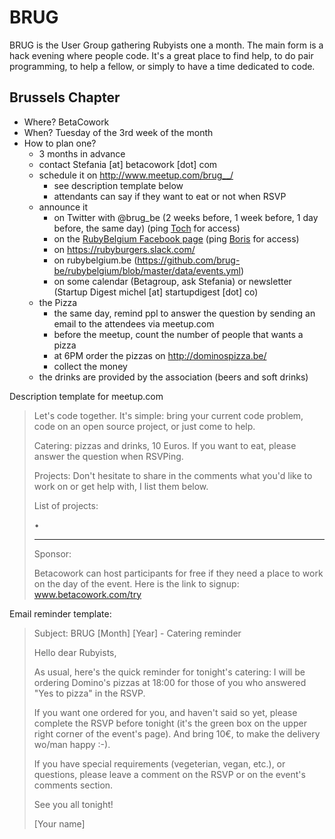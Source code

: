 # BRUG

BRUG is the User Group gathering Rubyists one a month. The main form is a hack evening where people code. It's a
great place to find help, to do pair programming, to help a fellow, or simply to have a time dedicated to code.

## Brussels Chapter

* Where? BetaCowork
* When? Tuesday of the 3rd week of the month
* How to plan one?
  * 3 months in advance
  * contact Stefania [at] betacowork [dot] com
  * schedule it on http://www.meetup.com/brug__/
    * see description template below
    * attendants can say if they want to eat or not when RSVP
  * announce it
    * on Twitter with @brug_be (2 weeks before, 1 week before, 1 day before, the same day) (ping [Toch](https://github.com/toch) for access)
    * on the [RubyBelgium Facebook page](https://www.facebook.com/rubybelgium) (ping [Boris](https://github.com/borisrorsvort) for access)
    * on https://rubyburgers.slack.com/
    * on rubybelgium.be (https://github.com/brug-be/rubybelgium/blob/master/data/events.yml)
    * on some calendar (Betagroup, ask Stefania) or newsletter (Startup Digest michel [at] startupdigest [dot] co)
  * the Pizza
    * the same day, remind ppl to answer the question by sending an email to the attendees via meetup.com
    * before the meetup, count the number of people that wants a pizza
    * at 6PM order the pizzas on http://dominospizza.be/
    * collect the money
  * the drinks are provided by the association (beers and soft drinks)

Description template for meetup.com

>Let's code together. It's simple: bring your current code problem, code on an open source project, or just come to help.
>
>Catering: pizzas and drinks, 10 Euros. If you want to eat, please answer the question when RSVPing.
>
>Projects: Don't hesitate to share in the comments what you'd like to work on or get help with, I list them below.
>
>List of projects:
>
>•
>
>----
>
>Sponsor:
>
>Betacowork can host participants for free if they need a place to work on the day of the event. Here is the link to signup: www.betacowork.com/try

Email reminder template:

>Subject: BRUG [Month] [Year] - Catering reminder
>
>Hello dear Rubyists,
>
>As usual, here's the quick reminder for tonight's catering: I will be ordering Domino's pizzas at 18:00 for those of you who answered "Yes to pizza" in the RSVP.
>
>If you want one ordered for you, and haven't said so yet, please complete the RSVP before tonight (it's the green box on the upper right corner of the event's page). And bring 10€, to make the delivery wo/man happy :-).
>
>If you have special requirements (vegeterian, vegan, etc.), or questions, please leave a comment on the RSVP or on the event's comments section.
>
>See you all tonight!
>
>[Your name]
